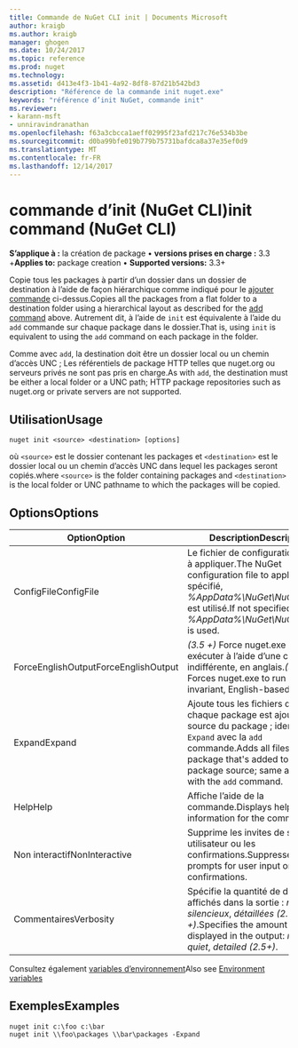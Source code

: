 ```yaml
---
title: Commande de NuGet CLI init | Documents Microsoft
author: kraigb
ms.author: kraigb
manager: ghogen
ms.date: 10/24/2017
ms.topic: reference
ms.prod: nuget
ms.technology: 
ms.assetid: d413e4f3-1b41-4a92-8df8-87d21b542bd3
description: "Référence de la commande init nuget.exe"
keywords: "référence d’init NuGet, commande init"
ms.reviewer:
- karann-msft
- unniravindranathan
ms.openlocfilehash: f63a3cbcca1aeff02995f23afd217c76e534b3be
ms.sourcegitcommit: d0ba99bfe019b779b75731bafdca8a37e35ef0d9
ms.translationtype: MT
ms.contentlocale: fr-FR
ms.lasthandoff: 12/14/2017
---
```

# <a name="init-command-nuget-cli"></a><span data-ttu-id="d3c93-104">commande d’init (NuGet CLI)</span><span class="sxs-lookup"><span data-stu-id="d3c93-104">init command (NuGet CLI)</span></span>

<span data-ttu-id="d3c93-105">**S’applique à :** la création de package &bullet; **versions prises en charge :** 3.3 +</span><span class="sxs-lookup"><span data-stu-id="d3c93-105">**Applies to:** package creation &bullet; **Supported versions:** 3.3+</span></span>

<span data-ttu-id="d3c93-106">Copie tous les packages à partir d’un dossier dans un dossier de destination à l’aide de façon hiérarchique comme indiqué pour le [ajouter commande](#add) ci-dessus.</span><span class="sxs-lookup"><span data-stu-id="d3c93-106">Copies all the packages from a flat folder to a destination folder using a hierarchical layout as described for the [add command](#add) above.</span></span> <span data-ttu-id="d3c93-107">Autrement dit, à l’aide de `init` est équivalente à l’aide du `add` commande sur chaque package dans le dossier.</span><span class="sxs-lookup"><span data-stu-id="d3c93-107">That is, using `init` is equivalent to using the `add` command on each package in the folder.</span></span>

<span data-ttu-id="d3c93-108">Comme avec `add`, la destination doit être un dossier local ou un chemin d’accès UNC ; Les référentiels de package HTTP telles que nuget.org ou serveurs privés ne sont pas pris en charge.</span><span class="sxs-lookup"><span data-stu-id="d3c93-108">As with `add`, the destination must be either a local folder or a UNC path; HTTP package repositories such as nuget.org or private servers are not supported.</span></span>

## <a name="usage"></a><span data-ttu-id="d3c93-109">Utilisation</span><span class="sxs-lookup"><span data-stu-id="d3c93-109">Usage</span></span>

```
nuget init <source> <destination> [options]
```

<span data-ttu-id="d3c93-110">où `<source>` est le dossier contenant les packages et `<destination>` est le dossier local ou un chemin d’accès UNC dans lequel les packages seront copiés.</span><span class="sxs-lookup"><span data-stu-id="d3c93-110">where `<source>` is the folder containing packages and `<destination>` is the local folder or UNC pathname to which the packages will be copied.</span></span>

## <a name="options"></a><span data-ttu-id="d3c93-111">Options</span><span class="sxs-lookup"><span data-stu-id="d3c93-111">Options</span></span>

| <span data-ttu-id="d3c93-112">Option</span><span class="sxs-lookup"><span data-stu-id="d3c93-112">Option</span></span> | <span data-ttu-id="d3c93-113">Description</span><span class="sxs-lookup"><span data-stu-id="d3c93-113">Description</span></span> |
| --- | --- |
| <span data-ttu-id="d3c93-114">ConfigFile</span><span class="sxs-lookup"><span data-stu-id="d3c93-114">ConfigFile</span></span> | <span data-ttu-id="d3c93-115">Le fichier de configuration NuGet à appliquer.</span><span class="sxs-lookup"><span data-stu-id="d3c93-115">The NuGet configuration file to apply.</span></span> <span data-ttu-id="d3c93-116">Si non spécifié, *%AppData%\NuGet\NuGet.Config* est utilisé.</span><span class="sxs-lookup"><span data-stu-id="d3c93-116">If not specified, *%AppData%\NuGet\NuGet.Config* is used.</span></span> |
| <span data-ttu-id="d3c93-117">ForceEnglishOutput</span><span class="sxs-lookup"><span data-stu-id="d3c93-117">ForceEnglishOutput</span></span> | <span data-ttu-id="d3c93-118">*(3.5 +)*  Force nuget.exe pour exécuter à l’aide d’une culture dite indifférente, en anglais.</span><span class="sxs-lookup"><span data-stu-id="d3c93-118">*(3.5+)* Forces nuget.exe to run using an invariant, English-based culture.</span></span> |
| <span data-ttu-id="d3c93-119">Expand</span><span class="sxs-lookup"><span data-stu-id="d3c93-119">Expand</span></span> | <span data-ttu-id="d3c93-120">Ajoute tous les fichiers dans chaque package est ajouté à la source du package ; identique à `-Expand` avec la `add` commande.</span><span class="sxs-lookup"><span data-stu-id="d3c93-120">Adds all files in each package that's added to the package source; same as `-Expand` with the `add` command.</span></span> |
| <span data-ttu-id="d3c93-121">Help</span><span class="sxs-lookup"><span data-stu-id="d3c93-121">Help</span></span> | <span data-ttu-id="d3c93-122">Affiche l’aide de la commande.</span><span class="sxs-lookup"><span data-stu-id="d3c93-122">Displays help information for the command.</span></span> |
| <span data-ttu-id="d3c93-123">Non interactif</span><span class="sxs-lookup"><span data-stu-id="d3c93-123">NonInteractive</span></span> | <span data-ttu-id="d3c93-124">Supprime les invites de saisie utilisateur ou les confirmations.</span><span class="sxs-lookup"><span data-stu-id="d3c93-124">Suppresses prompts for user input or confirmations.</span></span> |
| <span data-ttu-id="d3c93-125">Commentaires</span><span class="sxs-lookup"><span data-stu-id="d3c93-125">Verbosity</span></span> | <span data-ttu-id="d3c93-126">Spécifie la quantité de détails affichés dans la sortie : *normal*, *silencieux*, *détaillées (2.5 +)*.</span><span class="sxs-lookup"><span data-stu-id="d3c93-126">Specifies the amount of detail displayed in the output: *normal*, *quiet*, *detailed (2.5+)*.</span></span> |

<span data-ttu-id="d3c93-127">Consultez également [variables d’environnement](cli-ref-environment-variables.md)</span><span class="sxs-lookup"><span data-stu-id="d3c93-127">Also see [Environment variables](cli-ref-environment-variables.md)</span></span>

## <a name="examples"></a><span data-ttu-id="d3c93-128">Exemples</span><span class="sxs-lookup"><span data-stu-id="d3c93-128">Examples</span></span>

```
nuget init c:\foo c:\bar
nuget init \\foo\packages \\bar\packages -Expand
```
